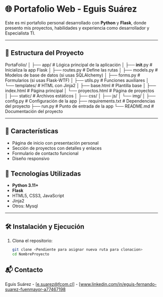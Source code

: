 # 🌐 Portafolio Web - Eguis Suárez

Este es mi portafolio personal desarrollado con **Python** y **Flask**, donde presento mis proyectos, habilidades y experiencia como desarrollador y Especialista TI.

---

## 📁 Estructura del Proyecto

PortaFolio/
│
├── app/ # Lógica principal de la aplicación
│ ├── **init**.py # Inicializa la app Flask
│ ├── routes.py # Define las rutas
│ ├── models.py # Modelos de base de datos (si usas SQLAlchemy)
│ ├── forms.py # Formularios (si usas Flask-WTF)
│ ├── utils.py # Funciones auxiliares
│ └── templates/ # HTML con Jinja2
│ ├── base.html # Plantilla base
│ ├── index.html # Página principal
│ └── proyectos.html # Página de proyectos
│
├── static/ # Archivos estáticos
│ ├── css/
│ ├── js/
│ └── img/
│
├── config.py # Configuración de la app
├── requirements.txt # Dependencias del proyecto
├── run.py # Punto de entrada de la app
└── README.md # Documentación del proyecto

---

## 🚀 Características

- Página de inicio con presentación personal
- Sección de proyectos con detalles y enlaces
- Formulario de contacto funcional
- Diseño responsivo

## 🚀 Tecnologías Utilizadas

- **Python 3.11+**
- **Flask**
- HTML5, CSS3, JavaScript
- Jinja2
- Otros: Mysql

---

## 🛠️ Instalación y Ejecución

1. Clona el repositorio:
   ```bash
   git clone <Pendiente para asignar nueva ruta para clonacion>
   cd NombreProyecto
   ```

## 📬 Contacto

Eguis Suárez - [e.suarez@fcom.cl] - [www.linkedin.com/in/eguis-fernando-suarez-fuenmayor-a77467198
